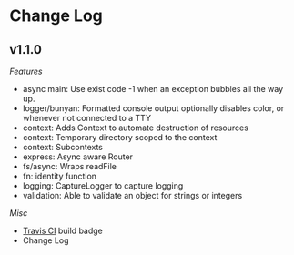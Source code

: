 # Change Log

## v1.1.0
*Features*
* async main: Use exist code -1 when an exception bubbles all the way up.
* logger/bunyan: Formatted console output optionally disables color, or whenever not connected to a TTY
* context: Adds Context to automate destruction of resources
* context: Temporary directory scoped to the context
* context: Subcontexts
* express: Async aware Router
* fs/async: Wraps readFile
* fn: identity function
* logging: CaptureLogger to capture logging
* validation: Able to validate an object for strings or integers

*Misc*
* [Travis CI](https://travis-ci.org/meschbach/js-junk-bucket) build badge
* Change Log

